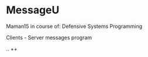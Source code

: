 # MessageU
Maman15 in course of: Defensive Systems Programming 

Clients - Server messages program



..
++
